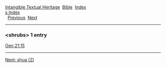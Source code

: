 [Intangible Textual Heritage](../../index)  [Bible](../index) 
[Index](index)   
[s Index](_s_)  
  [Previous](c10370)  [Next](c10372) 

------------------------------------------------------------------------

### &lt;shrubs&gt; 1 entry

[Gen 21:15](../kjv/gen021.htm#015)  

------------------------------------------------------------------------

[Next: shua (2)](c10372)
